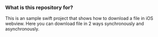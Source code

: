 ### What is this repository for? ###

This is an sample swift project that shows how to download a file in iOS webview. Here you can download file in 2 ways synchronously and asynchronously.